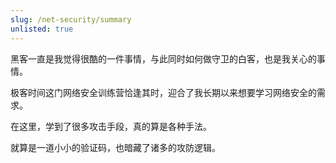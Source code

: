 ```yaml
---
slug: /net-security/summary
unlisted: true
---
```


黑客一直是我觉得很酷的一件事情，与此同时如何做守卫的白客，也是我关心的事情。

极客时间这门网络安全训练营恰逢其时，迎合了我长期以来想要学习网络安全的需求。

在这里，学到了很多攻击手段，真的算是各种手法。

就算是一道小小的验证码，也暗藏了诸多的攻防逻辑。

